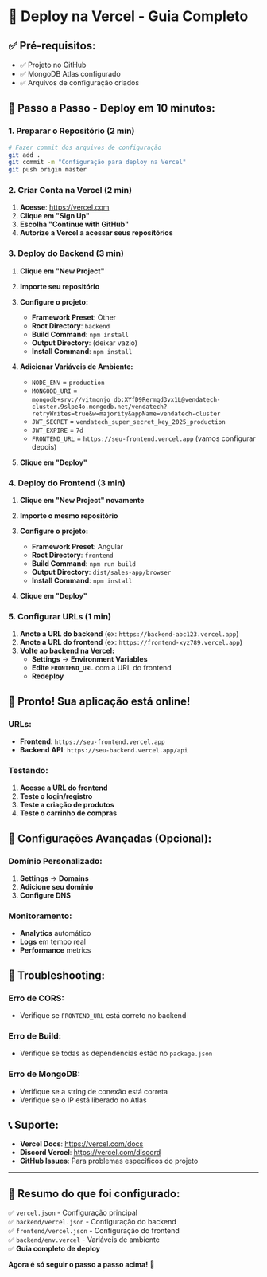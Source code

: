 # 🚀 Deploy na Vercel - Guia Completo

## ✅ **Pré-requisitos:**
- ✅ Projeto no GitHub
- ✅ MongoDB Atlas configurado
- ✅ Arquivos de configuração criados

## 🎯 **Passo a Passo - Deploy em 10 minutos:**

### **1. Preparar o Repositório (2 min)**

```bash
# Fazer commit dos arquivos de configuração
git add .
git commit -m "Configuração para deploy na Vercel"
git push origin master
```

### **2. Criar Conta na Vercel (2 min)**

1. **Acesse**: https://vercel.com
2. **Clique em "Sign Up"**
3. **Escolha "Continue with GitHub"**
4. **Autorize a Vercel a acessar seus repositórios**

### **3. Deploy do Backend (3 min)**

1. **Clique em "New Project"**
2. **Importe seu repositório**
3. **Configure o projeto:**
   - **Framework Preset**: Other
   - **Root Directory**: `backend`
   - **Build Command**: `npm install`
   - **Output Directory**: (deixar vazio)
   - **Install Command**: `npm install`

4. **Adicionar Variáveis de Ambiente:**
   - `NODE_ENV` = `production`
   - `MONGODB_URI` = `mongodb+srv://vitmonjo_db:XYfD9Rermgd3vx1L@vendatech-cluster.9slpe4o.mongodb.net/vendatech?retryWrites=true&w=majority&appName=vendatech-cluster`
   - `JWT_SECRET` = `vendatech_super_secret_key_2025_production`
   - `JWT_EXPIRE` = `7d`
   - `FRONTEND_URL` = `https://seu-frontend.vercel.app` (vamos configurar depois)

5. **Clique em "Deploy"**

### **4. Deploy do Frontend (3 min)**

1. **Clique em "New Project" novamente**
2. **Importe o mesmo repositório**
3. **Configure o projeto:**
   - **Framework Preset**: Angular
   - **Root Directory**: `frontend`
   - **Build Command**: `npm run build`
   - **Output Directory**: `dist/sales-app/browser`
   - **Install Command**: `npm install`

4. **Clique em "Deploy"**

### **5. Configurar URLs (1 min)**

1. **Anote a URL do backend** (ex: `https://backend-abc123.vercel.app`)
2. **Anote a URL do frontend** (ex: `https://frontend-xyz789.vercel.app`)
3. **Volte ao backend na Vercel:**
   - **Settings** → **Environment Variables**
   - **Edite `FRONTEND_URL`** com a URL do frontend
   - **Redeploy**

## 🎉 **Pronto! Sua aplicação está online!**

### **URLs:**
- **Frontend**: `https://seu-frontend.vercel.app`
- **Backend API**: `https://seu-backend.vercel.app/api`

### **Testando:**
1. **Acesse a URL do frontend**
2. **Teste o login/registro**
3. **Teste a criação de produtos**
4. **Teste o carrinho de compras**

## 🔧 **Configurações Avançadas (Opcional):**

### **Domínio Personalizado:**
1. **Settings** → **Domains**
2. **Adicione seu domínio**
3. **Configure DNS**

### **Monitoramento:**
- **Analytics** automático
- **Logs** em tempo real
- **Performance** metrics

## 🚨 **Troubleshooting:**

### **Erro de CORS:**
- Verifique se `FRONTEND_URL` está correto no backend

### **Erro de Build:**
- Verifique se todas as dependências estão no `package.json`

### **Erro de MongoDB:**
- Verifique se a string de conexão está correta
- Verifique se o IP está liberado no Atlas

## 📞 **Suporte:**
- **Vercel Docs**: https://vercel.com/docs
- **Discord Vercel**: https://vercel.com/discord
- **GitHub Issues**: Para problemas específicos do projeto

---

## 🎯 **Resumo do que foi configurado:**

✅ `vercel.json` - Configuração principal  
✅ `backend/vercel.json` - Configuração do backend  
✅ `frontend/vercel.json` - Configuração do frontend  
✅ `backend/env.vercel` - Variáveis de ambiente  
✅ **Guia completo de deploy**

**Agora é só seguir o passo a passo acima!** 🚀

